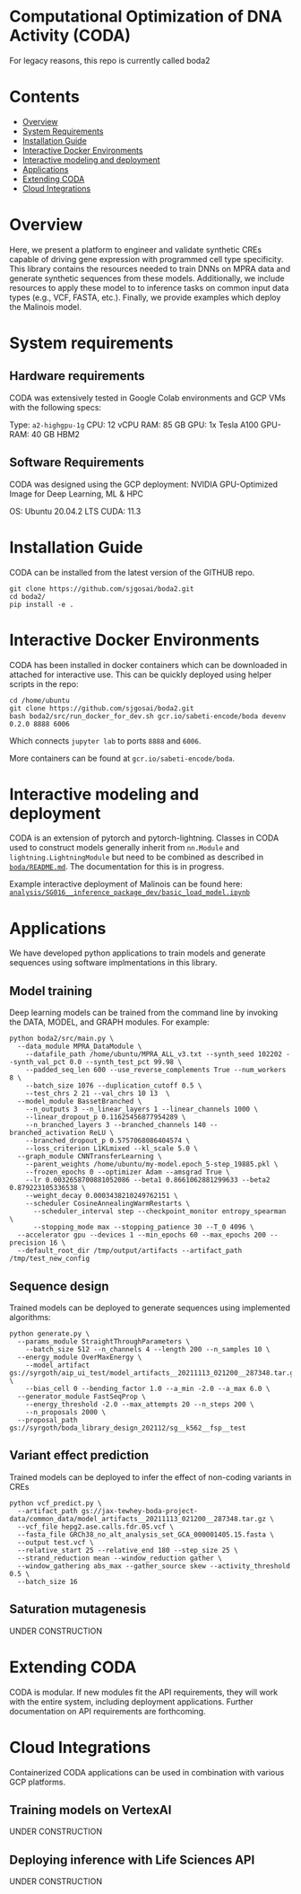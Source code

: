 # Computational Optimization of DNA Activity (CODA)
For legacy reasons, this repo is currently called boda2

# Contents

- [Overview](#overview)
- [System Requirements](#system-requirements)
- [Installation Guide](#installation-guide)
- [Interactive Docker Environments](#interactive-docker-environments)
- [Interactive modeling and deployment](#interactive-modeling-and-deployment)
- [Applications](#applications)
- [Extending CODA](#extending-coda)
- [Cloud Integrations](#cloud-integrations)

# Overview
Here, we present a platform to engineer and validate synthetic CREs capable of driving gene expression
with programmed cell type specificity. This library contains the resources needed to train DNNs on MPRA data and generate synthetic sequences from these models. Additionally, we include resources to apply these model to to inference tasks on common input data types (e.g., VCF, FASTA, etc.). Finally, we provide examples which deploy the Malinois model.

# System requirements
## Hardware requirements
CODA was extensively tested in Google Colab environments and GCP VMs with the following specs:

Type: `a2-highgpu-1g`
CPU: 12 vCPU
RAM: 85 GB
GPU: 1x Tesla A100
GPU-RAM: 40 GB HBM2

## Software Requirements
CODA was designed using the GCP deployment: NVIDIA GPU-Optimized Image for Deep Learning, ML & HPC

OS: Ubuntu 20.04.2 LTS
CUDA: 11.3

# Installation Guide
CODA can be installed from the latest version of the GITHUB repo.
```
git clone https://github.com/sjgosai/boda2.git
cd boda2/
pip install -e .
```

# Interactive Docker Environments
CODA has been installed in docker containers which can be downloaded in attached for interactive use. This can be quickly deployed using helper scripts in the repo:
```
cd /home/ubuntu
git clone https://github.com/sjgosai/boda2.git
bash boda2/src/run_docker_for_dev.sh gcr.io/sabeti-encode/boda devenv 0.2.0 8888 6006
```
Which connects `jupyter lab` to ports `8888` and `6006`.

More containers can be found at `gcr.io/sabeti-encode/boda`.

# Interactive modeling and deployment
CODA is an extension of pytorch and pytorch-lightning. Classes in CODA used to construct models generally inherit from `nn.Module` and `lightning.LightningModule` but need to be combined as described in [`boda/README.md`](boda/README.md). The documentation for this is in progress.

Example interactive deployment of Malinois can be found here: [`analysis/SG016__inference_package_dev/basic_load_model.ipynb`](analysis/SG016__inference_package_dev/basic_load_model.ipynb)

# Applications
We have developed python applications to train models and generate sequences using software implmentations in this library.

## Model training
Deep learning models can be trained from the command line by invoking the DATA, MODEL, and GRAPH modules. For example:
```
python boda2/src/main.py \
  --data_module MPRA_DataModule \
    --datafile_path /home/ubuntu/MPRA_ALL_v3.txt --synth_seed 102202 --synth_val_pct 0.0 --synth_test_pct 99.98 \
    --padded_seq_len 600 --use_reverse_complements True --num_workers 8 \
    --batch_size 1076 --duplication_cutoff 0.5 \
    --test_chrs 2 21 --val_chrs 10 13  \
  --model_module BassetBranched \
    --n_outputs 3 --n_linear_layers 1 --linear_channels 1000 \
    --linear_dropout_p 0.11625456877954289 \
    --n_branched_layers 3 --branched_channels 140 --branched_activation ReLU \
    --branched_dropout_p 0.5757068086404574 \
    --loss_criterion L1KLmixed --kl_scale 5.0 \
  --graph_module CNNTransferLearning \
    --parent_weights /home/ubuntu/my-model.epoch_5-step_19885.pkl \
    --frozen_epochs 0 --optimizer Adam --amsgrad True \
    --lr 0.0032658700881052086 --beta1 0.8661062881299633 --beta2 0.879223105336538 \
    --weight_decay 0.0003438210249762151 \
    --scheduler CosineAnnealingWarmRestarts \
      --scheduler_interval step --checkpoint_monitor entropy_spearman \
      --stopping_mode max --stopping_patience 30 --T_0 4096 \
  --accelerator gpu --devices 1 --min_epochs 60 --max_epochs 200 --precision 16 \
  --default_root_dir /tmp/output/artifacts --artifact_path /tmp/test_new_config
```

## Sequence design
Trained models can be deployed to generate sequences using implemented algorithms:
```
python generate.py \
  --params_module StraightThroughParameters \
    --batch_size 512 --n_channels 4 --length 200 --n_samples 10 \
  --energy_module OverMaxEnergy \
    --model_artifact gs://syrgoth/aip_ui_test/model_artifacts__20211113_021200__287348.tar.gz \
    --bias_cell 0 --bending_factor 1.0 --a_min -2.0 --a_max 6.0 \
  --generator_module FastSeqProp \
    --energy_threshold -2.0 --max_attempts 20 --n_steps 200 \
    --n_proposals 2000 \
  --proposal_path gs://syrgoth/boda_library_design_202112/sg__k562__fsp__test
```

## Variant effect prediction
Trained models can be deployed to infer the effect of non-coding variants in CREs
```
python vcf_predict.py \
  --artifact_path gs://jax-tewhey-boda-project-data/common_data/model_artifacts__20211113_021200__287348.tar.gz \
  --vcf_file hepg2.ase.calls.fdr.05.vcf \
  --fasta_file GRCh38_no_alt_analysis_set_GCA_000001405.15.fasta \
  --output test.vcf \
  --relative_start 25 --relative_end 180 --step_size 25 \
  --strand_reduction mean --window_reduction gather \
  --window_gathering abs_max --gather_source skew --activity_threshold 0.5 \
  --batch_size 16
```

## Saturation mutagenesis
UNDER CONSTRUCTION

# Extending CODA
CODA is modular. If new modules fit the API requirements, they will work with the entire system, including deployment applications. Further documentation on API requirements are forthcoming.

# Cloud Integrations
Containerized CODA applications can be used in combination with various GCP platforms.

## Training models on VertexAI
UNDER CONSTRUCTION

## Deploying inference with Life Sciences API
UNDER CONSTRUCTION
